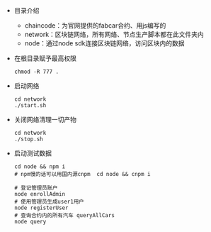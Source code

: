 - 目录介绍
  - chaincode：为官网提供的fabcar合约、用js编写的
  - network：区块链网络，所有网络、节点生产脚本都在此文件夹内
  - node：通过node sdk连接区块链网络，访问区块内的数据

- 在根目录赋予最高权限

  ```shel
  chmod -R 777 .
  ```

- 启动网络

  ```shell
  cd network
  ./start.sh
  ```

- 关闭网络清理一切产物

  ```shell
  cd network
  ./stop.sh
  ```

- 启动测试数据

  ```shell
  cd node && npm i
  # npm慢的话可以用国内源cnpm  cd node && cnpm i
  
  # 登记管理员账户
  node enrollAdmin
  # 使用管理员生成user1用户
  node registerUser
  # 查询合约内的所有汽车 queryAllCars
  node query
  ```

  


